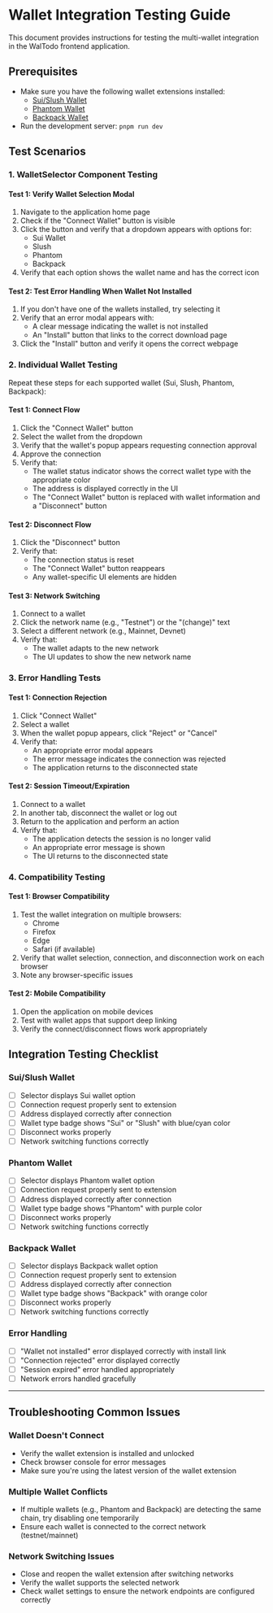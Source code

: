# Wallet Integration Testing Guide

This document provides instructions for testing the multi-wallet integration in the WalTodo frontend application.

## Prerequisites

- Make sure you have the following wallet extensions installed:
  - [Sui/Slush Wallet](https://chrome.google.com/webstore/detail/sui-wallet/opcgpfmipidbgpenhmajoajpbobppdil)
  - [Phantom Wallet](https://phantom.app/download)
  - [Backpack Wallet](https://www.backpack.app/download)
- Run the development server: `pnpm run dev`

## Test Scenarios

### 1. WalletSelector Component Testing

#### Test 1: Verify Wallet Selection Modal
1. Navigate to the application home page
2. Check if the "Connect Wallet" button is visible
3. Click the button and verify that a dropdown appears with options for:
   - Sui Wallet
   - Slush
   - Phantom
   - Backpack
4. Verify that each option shows the wallet name and has the correct icon

#### Test 2: Test Error Handling When Wallet Not Installed
1. If you don't have one of the wallets installed, try selecting it
2. Verify that an error modal appears with:
   - A clear message indicating the wallet is not installed
   - An "Install" button that links to the correct download page
3. Click the "Install" button and verify it opens the correct webpage

### 2. Individual Wallet Testing

Repeat these steps for each supported wallet (Sui, Slush, Phantom, Backpack):

#### Test 1: Connect Flow
1. Click the "Connect Wallet" button
2. Select the wallet from the dropdown
3. Verify that the wallet's popup appears requesting connection approval
4. Approve the connection
5. Verify that:
   - The wallet status indicator shows the correct wallet type with the appropriate color
   - The address is displayed correctly in the UI
   - The "Connect Wallet" button is replaced with wallet information and a "Disconnect" button

#### Test 2: Disconnect Flow
1. Click the "Disconnect" button
2. Verify that:
   - The connection status is reset
   - The "Connect Wallet" button reappears
   - Any wallet-specific UI elements are hidden

#### Test 3: Network Switching
1. Connect to a wallet
2. Click the network name (e.g., "Testnet") or the "(change)" text
3. Select a different network (e.g., Mainnet, Devnet)
4. Verify that:
   - The wallet adapts to the new network
   - The UI updates to show the new network name

### 3. Error Handling Tests

#### Test 1: Connection Rejection
1. Click "Connect Wallet"
2. Select a wallet
3. When the wallet popup appears, click "Reject" or "Cancel"
4. Verify that:
   - An appropriate error modal appears
   - The error message indicates the connection was rejected
   - The application returns to the disconnected state

#### Test 2: Session Timeout/Expiration
1. Connect to a wallet
2. In another tab, disconnect the wallet or log out
3. Return to the application and perform an action
4. Verify that:
   - The application detects the session is no longer valid
   - An appropriate error message is shown
   - The UI returns to the disconnected state

### 4. Compatibility Testing

#### Test 1: Browser Compatibility
1. Test the wallet integration on multiple browsers:
   - Chrome
   - Firefox
   - Edge
   - Safari (if available)
2. Verify that wallet selection, connection, and disconnection work on each browser
3. Note any browser-specific issues

#### Test 2: Mobile Compatibility
1. Open the application on mobile devices
2. Test with wallet apps that support deep linking
3. Verify the connect/disconnect flows work appropriately

## Integration Testing Checklist

### Sui/Slush Wallet
- [ ] Selector displays Sui wallet option
- [ ] Connection request properly sent to extension
- [ ] Address displayed correctly after connection
- [ ] Wallet type badge shows "Sui" or "Slush" with blue/cyan color
- [ ] Disconnect works properly
- [ ] Network switching functions correctly

### Phantom Wallet
- [ ] Selector displays Phantom wallet option
- [ ] Connection request properly sent to extension
- [ ] Address displayed correctly after connection
- [ ] Wallet type badge shows "Phantom" with purple color
- [ ] Disconnect works properly
- [ ] Network switching functions correctly

### Backpack Wallet
- [ ] Selector displays Backpack wallet option
- [ ] Connection request properly sent to extension
- [ ] Address displayed correctly after connection
- [ ] Wallet type badge shows "Backpack" with orange color
- [ ] Disconnect works properly
- [ ] Network switching functions correctly

### Error Handling
- [ ] "Wallet not installed" error displayed correctly with install link
- [ ] "Connection rejected" error displayed correctly
- [ ] "Session expired" error handled appropriately
- [ ] Network errors handled gracefully

---

## Troubleshooting Common Issues

### Wallet Doesn't Connect
- Verify the wallet extension is installed and unlocked
- Check browser console for error messages
- Make sure you're using the latest version of the wallet extension

### Multiple Wallet Conflicts
- If multiple wallets (e.g., Phantom and Backpack) are detecting the same chain, try disabling one temporarily
- Ensure each wallet is connected to the correct network (testnet/mainnet)

### Network Switching Issues
- Close and reopen the wallet extension after switching networks
- Verify the wallet supports the selected network
- Check wallet settings to ensure the network endpoints are configured correctly